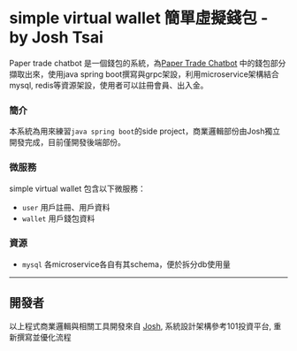 # simple virtual wallet 簡單虛擬錢包 - by Josh Tsai

Paper trade chatbot 是一個錢包的系統，為[Paper Trade Chatbot](https://github.com/simple-virtual-wallet) 中的錢包部分擷取出來，使用java spring boot撰寫與grpc架設，利用microservice架構結合mysql, redis等資源架設，使用者可以註冊會員、出入金。

### 簡介
本系統為用來練習`java spring boot`的side project，商業邏輯部份由Josh獨立開發完成，目前僅開發後端部份。

### 微服務

simple virtual wallet 包含以下微服務：

* `user` 用戶註冊、用戶資料
* `wallet` 用戶錢包資料

### 資源

* `mysql` 各microservice各自有其schema，便於拆分db使用量

---

## 開發者
以上程式商業邏輯與相關工具開發來自 [Josh](https://github.com/lisyaoran51), 系統設計架構參考101投資平台, 重新撰寫並優化流程

